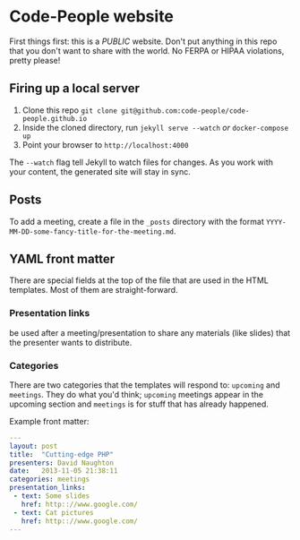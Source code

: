# Code-People website

First things first: this is a *PUBLIC* website. Don't put anything in this repo
that you don't want to share with the world. No FERPA or HIPAA violations, pretty please!

## Firing up a local server

1. Clone this repo `git clone git@github.com:code-people/code-people.github.io`
1. Inside the cloned directory, run `jekyll serve --watch` *or* `docker-compose up`
1. Point your browser to `http://localhost:4000`

The `--watch` flag tell Jekyll to watch files for changes. As you work with your content,
the generated site will stay in sync.

## Posts

To add a meeting, create a file in the `_posts` directory with the format
`YYYY-MM-DD-some-fancy-title-for-the-meeting.md`.

## YAML front matter

There are special fields at the top of the file that are used in the HTML
templates. Most of them are straight-forward.

### Presentation links

be used after a meeting/presentation to share any materials (like slides)
that the presenter wants to distribute.

### Categories

There are two categories that the templates will respond to: `upcoming` and
`meetings`. They do what you'd think; `upcoming` meetings appear in the
upcoming section and `meetings` is for stuff that has already happened.

Example front matter:

```YAML
---
layout: post
title:  "Cutting-edge PHP"
presenters: David Naughton
date:   2013-11-05 21:38:11
categories: meetings
presentation_links:
 - text: Some slides
   href: http:://www.google.com/
 - text: Cat pictures
   href: http:://www.google.com/
---
```
